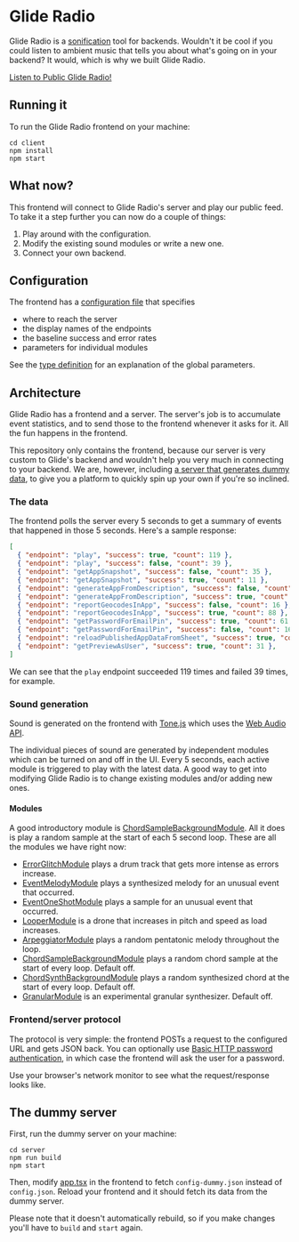 # Glide Radio

Glide Radio is a [sonification](https://en.wikipedia.org/wiki/Sonification) tool for backends. Wouldn't it be cool if you could listen to ambient music that tells you about what's going on in your backend? It would, which is why we built Glide Radio.

[Listen to Public Glide Radio!](https://radio.glideapps.com/)

## Running it

To run the Glide Radio frontend on your machine:

```
cd client
npm install
npm start
```

## What now?

This frontend will connect to Glide Radio's server and play our public feed. To take it a step further you can now do a couple of things:

1. Play around with the configuration.
2. Modify the existing sound modules or write a new one.
3. Connect your own backend.

## Configuration

The frontend has a [configuration file](client/public/config.json) that specifies

-   where to reach the server
-   the display names of the endpoints
-   the baseline success and error rates
-   parameters for individual modules

See the [type definition](client/src/config.ts) for an explanation of the global parameters.

## Architecture

Glide Radio has a frontend and a server. The server's job is to accumulate event statistics, and to send those to the frontend whenever it asks for it. All the fun happens in the frontend.

This repository only contains the frontend, because our server is very custom to Glide's backend and wouldn't help you very much in connecting to your backend. We are, however, including [a server that generates dummy data](dummy-server/src/index.ts), to give you a platform to quickly spin up your own if you're so inclined.

### The data

The frontend polls the server every 5 seconds to get a summary of events that happened in those 5 seconds. Here's a sample response:

```json
[
  { "endpoint": "play", "success": true, "count": 119 },
  { "endpoint": "play", "success": false, "count": 39 },
  { "endpoint": "getAppSnapshot", "success": false, "count": 35 },
  { "endpoint": "getAppSnapshot", "success": true, "count": 11 },
  { "endpoint": "generateAppFromDescription", "success": false, "count": 89 },
  { "endpoint": "generateAppFromDescription", "success": true, "count": 2 },
  { "endpoint": "reportGeocodesInApp", "success": false, "count": 16 },
  { "endpoint": "reportGeocodesInApp", "success": true, "count": 88 },
  { "endpoint": "getPasswordForEmailPin", "success": true, "count": 61 },
  { "endpoint": "getPasswordForEmailPin", "success": false, "count": 16 }
  { "endpoint": "reloadPublishedAppDataFromSheet", "success": true, "count": 72 },
  { "endpoint": "getPreviewAsUser", "success": true, "count": 31 },
]
```

We can see that the `play` endpoint succeeded 119 times and failed 39 times, for example.

### Sound generation

Sound is generated on the frontend with [Tone.js](https://tonejs.github.io) which uses the [Web Audio API](https://developer.mozilla.org/en-US/docs/Web/API/Web_Audio_API).

The individual pieces of sound are generated by independent modules which can be turned on and off in the UI. Every 5 seconds, each active module is triggered to play with the latest data. A good way to get into modifying Glide Radio is to change existing modules and/or adding new ones.

#### Modules

A good introductory module is [ChordSampleBackgroundModule](client/src/modules/chord-sampler.ts). All it does is play a random sample at the start of each 5 second loop. These are all the modules we have right now:

-   [ErrorGlitchModule](client/src/modules/error-glitch.ts) plays a drum track that gets more intense as errors increase.
-   [EventMelodyModule](client/src/modules/event-melody.ts) plays a synthesized melody for an unusual event that occurred.
-   [EventOneShotModule](client/src/modules/event-one-shot.ts) plays a sample for an unusual event that occurred.
-   [LooperModule](client/src/modules/looper.ts) is a drone that increases in pitch and speed as load increases.
-   [ArpeggiatorModule](client/src/modules/arpeggiator.ts) plays a random pentatonic melody throughout the loop.
-   [ChordSampleBackgroundModule](client/src/modules/chord-sampler.ts) plays a random chord sample at the start of every loop. Default off.
-   [ChordSynthBackgroundModule](client/src/modules/chord-synth.ts) plays a random synthesized chord at the start of every loop. Default off.
-   [GranularModule](client/src/modules/granular.ts) is an experimental granular synthesizer. Default off.

### Frontend/server protocol

The protocol is very simple: the frontend POSTs a request to the configured URL and gets JSON back. You can optionally use [Basic HTTP password authentication](https://en.wikipedia.org/wiki/Basic_access_authentication), in which case the frontend will ask the user for a password.

Use your browser's network monitor to see what the request/response looks like.

## The dummy server

First, run the dummy server on your machine:

```
cd server
npm run build
npm start
```

Then, modify [app.tsx](client/src/app.tsx) in the frontend to fetch `config-dummy.json` instead of `config.json`. Reload your frontend and it should fetch its data from the dummy server.

Please note that it doesn't automatically rebuild, so if you make changes you'll have to `build` and `start` again.
